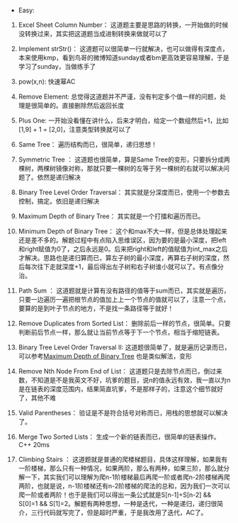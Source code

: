 - Easy:

1. Excel Sheet Column Number：
这道题主要是思路的转换，一开始做的时候没转换过来，其实把这道题当成进制转换来做就可以了

1. Implement strStr()：
这道题可以很简单一行就解决，也可以做得有深度点，本来使用kmp，看到鸟哥的微博知道sunday或者bm更高效更容易理解，于是学习了sunday，当做练手了

1. pow(x,n):
快速幂AC

1. Remove Element:
总觉得这道题并不严谨，没有判定多个值一样的问题，处理是很简单的。直接删除然后返回长度

1. Plus One:
一开始没看懂在讲什么，后来才明白，给定一个数组然后+1，比如[1,9] + 1 = [2,0]，注意类型转换就可以了

1. Same Tree：
遍历结构而已，很简单，递归思想！

1. Symmetric Tree ：
这道题也很简单，算是Same Tree的变形，只要拆分成两棵树，两棵树镜像对称，那就只要一棵树的左等于另一棵树的右就可以解决问题了。依然是递归解决

1. Binary Tree Level Order Traversal：
其实就是分深度而已，使用一个参数去控制，搞定。依旧是递归解决

1. Maximum Depth of Binary Tree：
其实就是一个打擂和遍历而已。

1. Minimum Depth of Binary Tree：
这个和max不大一样，但是总体处理起来还是差不多的。解题过程中有点陷入思维误区，因为要的是最小深度，把left和right赋值为0了，之后永远是0。后来把right和left的值赋值为int_max之后才解决。思路也是递归算而已，算左子树的最小深度，再算右子树的深度，然后每次往下走就深度+1，最后得出左子树和右子树谁小就可以了。有点像分治。

1. Path Sum ：
这道题就是计算有没有路径的值等于sum而已，其实就是遍历，只要一边遍历一遍把根节点的值加上上一个节点的值就可以了，注意一个点，要算的是到叶子节点的地方，不是找一条路径等于就好！

1. Remove Duplicates from Sorted List：
删除前后一样的节点，很简单。只要判断前后节点一样，那么就让当前节点等于下一个节点，相当于缩短链表。

1. Binary Tree Level Order Traversal II:
这道题很简单了，就是遍历记录而已，可以参考[Maximum Depth of Binary Tree](https://github.com/JKair/LeetCodeSolution/blob/master/1.Easy/Maximum%20Depth%20of%20Binary%20Tree.cpp) 也是类似解法，变形

1. Remove Nth Node From End of List：
这道题只是去除节点而已，倒过来数，不知道是不是我英文不好，坑爹的题目，说n的值永远有效，我一直以为n是在链表的深度范围内，结果简直坑爹，不是那样子的，注意这个细节就好了，其他不难

1. Valid Parentheses：
验证是不是符合括号对称而已，用栈的思想就可以解决了。

1. Merge Two Sorted Lists：
生成一个新的链表而已，很简单的链表操作。C++ 20ms

1. Climbing Stairs ：
这道题就是普通的爬楼梯题目，具体这样理解，如果我有一阶楼梯，那么只有一种情况，如果两阶，那么有两种，如果三阶，那么就分解一下，其实我们可以理解为爬n-1阶楼梯最后再爬一阶或者爬n-2阶楼梯再爬两阶，也就是说，n-1阶楼梯还有n-2阶楼梯的爬法的总和，因为我们一次可以爬一阶或者两阶！也于是我们可以得出一条公式就是S[n-1]+S[n-2] && S[0]=1 && S[1]=2。解题有两种思想，一种是迭代，一种是递归，递归很简介，三行代码就写完了，但是超时严重，于是我改用了迭代，AC了。
